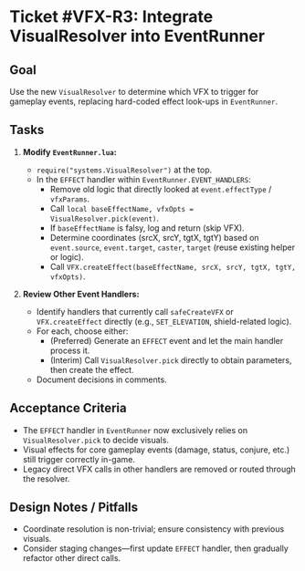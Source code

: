 # Ticket #VFX-R3: Integrate VisualResolver into EventRunner

## Goal
Use the new `VisualResolver` to determine which VFX to trigger for gameplay events, replacing hard-coded effect look-ups in `EventRunner`.

## Tasks
1. **Modify `EventRunner.lua`:**
   * `require("systems.VisualResolver")` at the top.
   * In the `EFFECT` handler within `EventRunner.EVENT_HANDLERS`:
     * Remove old logic that directly looked at `event.effectType` / `vfxParams`.
     * Call `local baseEffectName, vfxOpts = VisualResolver.pick(event)`.
     * If `baseEffectName` is falsy, log and return (skip VFX).
     * Determine coordinates (srcX, srcY, tgtX, tgtY) based on `event.source`, `event.target`, `caster`, `target` (reuse existing helper or logic).
     * Call `VFX.createEffect(baseEffectName, srcX, srcY, tgtX, tgtY, vfxOpts)`.

2. **Review Other Event Handlers:**
   * Identify handlers that currently call `safeCreateVFX` or `VFX.createEffect` directly (e.g., `SET_ELEVATION`, shield-related logic).
   * For each, choose either:
     * (Preferred) Generate an `EFFECT` event and let the main handler process it.
     * (Interim) Call `VisualResolver.pick` directly to obtain parameters, then create the effect.
   * Document decisions in comments.

## Acceptance Criteria
* The `EFFECT` handler in `EventRunner` now exclusively relies on `VisualResolver.pick` to decide visuals.
* Visual effects for core gameplay events (damage, status, conjure, etc.) still trigger correctly in-game.
* Legacy direct VFX calls in other handlers are removed or routed through the resolver.

## Design Notes / Pitfalls
* Coordinate resolution is non-trivial; ensure consistency with previous visuals.
* Consider staging changes—first update `EFFECT` handler, then gradually refactor other direct calls. 